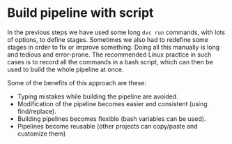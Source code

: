 # Build pipeline with script

In the previous steps we have used some long `dvc run` commands, with
lots of options, to define stages. Sometimes we also had to redefine
some stages in order to fix or improve something. Doing all this
manually is long and tedious and error-prone. The recommended Linux
practice in such cases is to record all the commands in a bash script,
which can then be used to build the whole pipeline at once.

Some of the benefits of this approach are these:
- Typing mistakes while building the pipeline are avoided.
- Modification of the pipeline becomes easier and consistent (using
  find/replace).
- Building pipelines becomes flexible (bash variables can be used).
- Pipelines become reusable (other projects can copy/paste and
  customize them)

